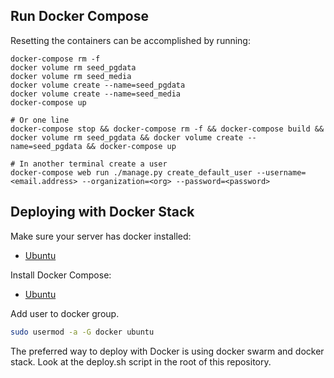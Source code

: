 ## Run Docker Compose

Resetting the containers can be accomplished by running:
```
docker-compose rm -f
docker volume rm seed_pgdata
docker volume rm seed_media
docker volume create --name=seed_pgdata
docker volume create --name=seed_media
docker-compose up

# Or one line
docker-compose stop && docker-compose rm -f && docker-compose build && docker volume rm seed_pgdata && docker volume create --name=seed_pgdata && docker-compose up

# In another terminal create a user
docker-compose web run ./manage.py create_default_user --username=<email.address> --organization=<org> --password=<password>
```


## Deploying with Docker Stack

Make sure your server has docker installed:

* [Ubuntu](https://docs.docker.com/install/linux/docker-ce/ubuntu/#prerequisites)

Install Docker Compose:

* [Ubuntu](https://docs.docker.com/compose/install/#install-compose)
 
Add user to docker group.

```bash
sudo usermod -a -G docker ubuntu
```


The preferred way to deploy with Docker is using docker swarm and docker stack. 
Look at the deploy.sh script in the root of this repository.

